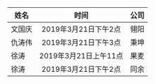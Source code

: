 | 姓名        | 时间           | 公司  |
| ------------- |:-------------:| -----:|
| 文国庆      | 2019年3月21日下午2点 | 翎阳 |
| 仇涛伟      | 2019年3月21日下午3点 | 秉坤 |
| 徐涛      | 2019年3月21日上午11点 | 果麦 |
| 徐涛      | 2019年3月21日下午2点 | 同余 |
